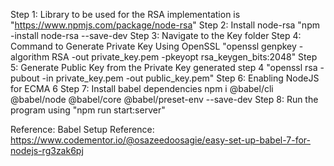 Step 1: Library to be used for the RSA implementation is "https://www.npmjs.com/package/node-rsa"
Step 2: Install node-rsa "npm -install node-rsa --save-dev
Step 3: Navigate to the Key folder
Step 4: Command to Generate Private Key Using OpenSSL "openssl genpkey -algorithm RSA -out private_key.pem -pkeyopt rsa_keygen_bits:2048"
Step 5: Generate Public Key from the Private Key generated step 4 "openssl rsa -pubout -in private_key.pem -out public_key.pem"
Step 6: Enabling NodeJS for ECMA 6
Step 7: Install babel dependencies npm i @babel/cli @babel/node @babel/core @babel/preset-env --save-dev
Step 8: Run the program using "npm run start:server"

Reference:
Babel Setup Reference: https://www.codementor.io/@osazeedoosagie/easy-set-up-babel-7-for-nodejs-rg3zak6pj
